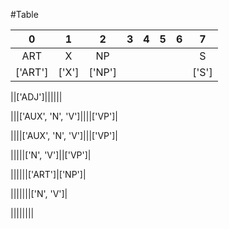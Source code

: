 
#Table

|0|1|2|3|4|5|6|7|
|:---:|:---:|:---:|:---:|:---:|:---:|:---:|:---:|
|ART|X|NP|||||S
|['ART']|['X']|['NP']|||||['S']|

||['ADJ']||||||

|||['AUX', 'N', 'V']||||['VP']|

||||['AUX', 'N', 'V']|||['VP']|

|||||['N', 'V']||['VP']|

||||||['ART']|['NP']|

|||||||['N', 'V']|

||||||||
